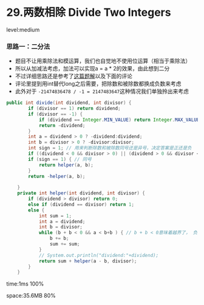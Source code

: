 # 29.两数相除 Divide Two Integers

level:medium

### 思路一：二分法

- 题目不让用乘除法和模运算，我们也自觉地不使用位运算（相当于乘除法）
- 所以从加减法考虑，加法可以实现a = a * 2的效果，由此想到二分
- 不过详细思路还是参考了[这篇题解](https://leetcode-cn.com/problems/divide-two-integers/solution/po-su-de-xiang-fa-mei-you-wei-yun-suan-mei-you-yi-/)以及下面的评论
- 评论里提到用int替代long之后需要，把除数和被除数都换成负数来考虑
- 此外对于 `-21474836478 / -1 = 2147483647`这种情况我们单独拎出来考虑

```java
public int divide(int dividend, int divisor) {
        if (divisor == 1) return dividend;
        if (divisor == -1) {
            if (dividend == Integer.MIN_VALUE) return Integer.MAX_VALUE;
            return -dividend;
        }
        int a = dividend > 0 ? -dividend:dividend;
        int b = divisor > 0 ? -divisor:divisor;
        int sign = 1; // 用来判断除数和被除数同号还是异号，决定答案是正还是负
        if ((dividend < 0 && divisor > 0) || (dividend > 0 && divisor < 0)) sign = 0; 
        if (sign == 1) { // 同号
            return helper(a, b);
        }
        return -helper(a, b);
        
    }
    private int helper(int dividend, int divisor) {
        if (dividend > divisor) return 0;
        else if (dividend == divisor) return 1;
        else {
            int sum = 1;
            int a = dividend;
            int b = divisor;
            while (b + b < 0 && a < b+b ) { // b + b < 0意味着越界了， 负负相加得到正数
                b += b;
                sum += sum;
            }
            // System.out.println("dividend:"+dividend);
            return sum + helper(a - b, divisor);
        }
    }
```

time:1ms 100%

space:35.6MB 80%